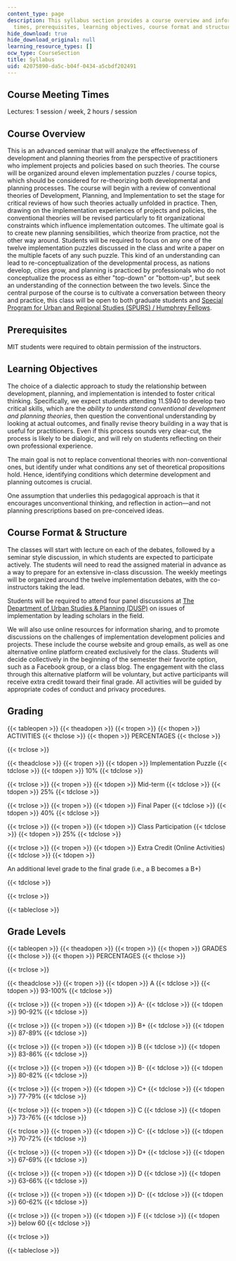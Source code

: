 ```yaml
---
content_type: page
description: This syllabus section provides a course overview and information on meeting
  times, prerequisites, learning objectives, course format and structure, and grading.
hide_download: true
hide_download_original: null
learning_resource_types: []
ocw_type: CourseSection
title: Syllabus
uid: 42075890-da5c-b04f-0434-a5cbdf202491
---
```


Course Meeting Times
--------------------

Lectures: 1 session / week, 2 hours / session

Course Overview
---------------

This is an advanced seminar that will analyze the effectiveness of development and planning theories from the perspective of practitioners who implement projects and policies based on such theories. The course will be organized around eleven implementation puzzles / course topics, which should be considered for re-theorizing both developmental and planning processes. The course will begin with a review of conventional theories of Development, Planning, and Implementation to set the stage for critical reviews of how such theories actually unfolded in practice. Then, drawing on the implementation experiences of projects and policies, the conventional theories will be revised particularly to fit organizational constraints which influence implementation outcomes. The ultimate goal is to create new planning sensibilities, which theorize from practice, not the other way around. Students will be required to focus on any one of the twelve implementation puzzles discussed in the class and write a paper on the multiple facets of any such puzzle. This kind of an understanding can lead to re-conceptualization of the developmental process, as nations develop, cities grow, and planning is practiced by professionals who do not conceptualize the process as either "top-down" or "bottom-up", but seek an understanding of the connection between the two levels. Since the central purpose of the course is to cultivate a conversation between theory and practice, this class will be open to both graduate students and [Special Program for Urban and Regional Studies (SPURS) / Humphrey Fellows](http://spurs.mit.edu/).

Prerequisites
-------------

MIT students were required to obtain permission of the instructors.

Learning Objectives
-------------------

The choice of a dialectic approach to study the relationship between development, planning, and implementation is intended to foster critical thinking. Specifically, we expect students attending 11.S940 to develop two critical skills, which are the _ability to understand conventional development and planning theories_, then question the conventional understanding by looking at actual outcomes, and finally revise theory building in a way that is useful for practitioners. Even if this process sounds very clear-cut, the process is likely to be dialogic, and will rely on students reflecting on their own professional experience.

The main goal is not to replace conventional theories with non-conventional ones, but identify under what conditions any set of theoretical propositions hold. Hence, identifying conditions which determine development and planning outcomes is crucial.

One assumption that underlies this pedagogical approach is that it encourages unconventional thinking, and reflection in action—and not planning prescriptions based on pre-conceived ideas.

Course Format & Structure
-------------------------

The classes will start with lecture on each of the debates, followed by a seminar style discussion, in which students are expected to participate actively. The students will need to read the assigned material in advance as a way to prepare for an extensive in-class discussion. The weekly meetings will be organized around the twelve implementation debates, with the co-instructors taking the lead.

Students will be required to attend four panel discussions at [The Department of Urban Studies & Planning (DUSP)](https://dusp.mit.edu/) on issues of implementation by leading scholars in the field.

We will also use online resources for information sharing, and to promote discussions on the challenges of implementation development policies and projects. These include the course website and group emails, as well as one alternative online platform created exclusively for the class. Students will decide collectively in the beginning of the semester their favorite option, such as a Facebook group, or a class blog. The engagement with the class through this alternative platform will be voluntary, but active participants will receive extra credit toward their final grade. All activities will be guided by appropriate codes of conduct and privacy procedures.

Grading
-------

{{< tableopen >}}
{{< theadopen >}}
{{< tropen >}}
{{< thopen >}}
ACTIVITIES
{{< thclose >}}
{{< thopen >}}
PERCENTAGES
{{< thclose >}}

{{< trclose >}}

{{< theadclose >}}
{{< tropen >}}
{{< tdopen >}}
Implementation Puzzle
{{< tdclose >}}
{{< tdopen >}}
10%
{{< tdclose >}}

{{< trclose >}}
{{< tropen >}}
{{< tdopen >}}
Mid-term
{{< tdclose >}}
{{< tdopen >}}
25%
{{< tdclose >}}

{{< trclose >}}
{{< tropen >}}
{{< tdopen >}}
Final Paper
{{< tdclose >}}
{{< tdopen >}}
40%
{{< tdclose >}}

{{< trclose >}}
{{< tropen >}}
{{< tdopen >}}
Class Participation
{{< tdclose >}}
{{< tdopen >}}
25%
{{< tdclose >}}

{{< trclose >}}
{{< tropen >}}
{{< tdopen >}}
Extra Credit (Online Activities)
{{< tdclose >}}
{{< tdopen >}}


An additional level grade to the final grade (i.e., a B becomes a B+)


{{< tdclose >}}

{{< trclose >}}

{{< tableclose >}}

Grade Levels
------------

{{< tableopen >}}
{{< theadopen >}}
{{< tropen >}}
{{< thopen >}}
GRADES
{{< thclose >}}
{{< thopen >}}
PERCENTAGES
{{< thclose >}}

{{< trclose >}}

{{< theadclose >}}
{{< tropen >}}
{{< tdopen >}}
A
{{< tdclose >}}
{{< tdopen >}}
93-100%
{{< tdclose >}}

{{< trclose >}}
{{< tropen >}}
{{< tdopen >}}
A-
{{< tdclose >}}
{{< tdopen >}}
90-92%
{{< tdclose >}}

{{< trclose >}}
{{< tropen >}}
{{< tdopen >}}
B+
{{< tdclose >}}
{{< tdopen >}}
87-89%
{{< tdclose >}}

{{< trclose >}}
{{< tropen >}}
{{< tdopen >}}
B
{{< tdclose >}}
{{< tdopen >}}
83-86%
{{< tdclose >}}

{{< trclose >}}
{{< tropen >}}
{{< tdopen >}}
B-
{{< tdclose >}}
{{< tdopen >}}
80-82%
{{< tdclose >}}

{{< trclose >}}
{{< tropen >}}
{{< tdopen >}}
C+
{{< tdclose >}}
{{< tdopen >}}
77-79%
{{< tdclose >}}

{{< trclose >}}
{{< tropen >}}
{{< tdopen >}}
C
{{< tdclose >}}
{{< tdopen >}}
73-76%
{{< tdclose >}}

{{< trclose >}}
{{< tropen >}}
{{< tdopen >}}
C-
{{< tdclose >}}
{{< tdopen >}}
70-72%
{{< tdclose >}}

{{< trclose >}}
{{< tropen >}}
{{< tdopen >}}
D+
{{< tdclose >}}
{{< tdopen >}}
67-69%
{{< tdclose >}}

{{< trclose >}}
{{< tropen >}}
{{< tdopen >}}
D
{{< tdclose >}}
{{< tdopen >}}
63-66%
{{< tdclose >}}

{{< trclose >}}
{{< tropen >}}
{{< tdopen >}}
D-
{{< tdclose >}}
{{< tdopen >}}
60-62%
{{< tdclose >}}

{{< trclose >}}
{{< tropen >}}
{{< tdopen >}}
F
{{< tdclose >}}
{{< tdopen >}}
below 60
{{< tdclose >}}

{{< trclose >}}

{{< tableclose >}}